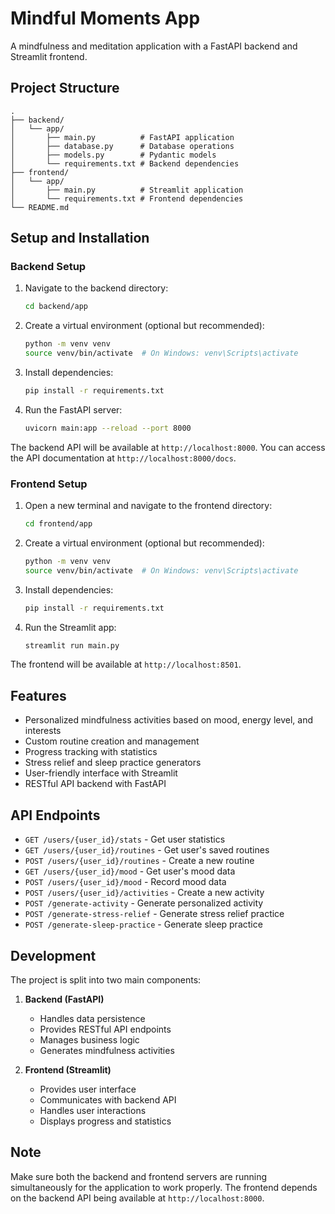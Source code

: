 # Mindful Moments App

A mindfulness and meditation application with a FastAPI backend and Streamlit frontend.

## Project Structure

```
.
├── backend/
│   └── app/
│       ├── main.py          # FastAPI application
│       ├── database.py      # Database operations
│       ├── models.py        # Pydantic models
│       └── requirements.txt # Backend dependencies
├── frontend/
│   └── app/
│       ├── main.py          # Streamlit application
│       └── requirements.txt # Frontend dependencies
└── README.md
```

## Setup and Installation

### Backend Setup

1. Navigate to the backend directory:

   ```bash
   cd backend/app
   ```

2. Create a virtual environment (optional but recommended):

   ```bash
   python -m venv venv
   source venv/bin/activate  # On Windows: venv\Scripts\activate
   ```

3. Install dependencies:

   ```bash
   pip install -r requirements.txt
   ```

4. Run the FastAPI server:
   ```bash
   uvicorn main:app --reload --port 8000
   ```

The backend API will be available at `http://localhost:8000`. You can access the API documentation at `http://localhost:8000/docs`.

### Frontend Setup

1. Open a new terminal and navigate to the frontend directory:

   ```bash
   cd frontend/app
   ```

2. Create a virtual environment (optional but recommended):

   ```bash
   python -m venv venv
   source venv/bin/activate  # On Windows: venv\Scripts\activate
   ```

3. Install dependencies:

   ```bash
   pip install -r requirements.txt
   ```

4. Run the Streamlit app:
   ```bash
   streamlit run main.py
   ```

The frontend will be available at `http://localhost:8501`.

## Features

- Personalized mindfulness activities based on mood, energy level, and interests
- Custom routine creation and management
- Progress tracking with statistics
- Stress relief and sleep practice generators
- User-friendly interface with Streamlit
- RESTful API backend with FastAPI

## API Endpoints

- `GET /users/{user_id}/stats` - Get user statistics
- `GET /users/{user_id}/routines` - Get user's saved routines
- `POST /users/{user_id}/routines` - Create a new routine
- `GET /users/{user_id}/mood` - Get user's mood data
- `POST /users/{user_id}/mood` - Record mood data
- `POST /users/{user_id}/activities` - Create a new activity
- `POST /generate-activity` - Generate personalized activity
- `POST /generate-stress-relief` - Generate stress relief practice
- `POST /generate-sleep-practice` - Generate sleep practice

## Development

The project is split into two main components:

1. **Backend (FastAPI)**

   - Handles data persistence
   - Provides RESTful API endpoints
   - Manages business logic
   - Generates mindfulness activities

2. **Frontend (Streamlit)**
   - Provides user interface
   - Communicates with backend API
   - Handles user interactions
   - Displays progress and statistics

## Note

Make sure both the backend and frontend servers are running simultaneously for the application to work properly. The frontend depends on the backend API being available at `http://localhost:8000`.
